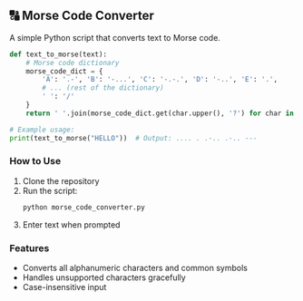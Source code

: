 ## 🔠 Morse Code Converter

A simple Python script that converts text to Morse code.

```python
def text_to_morse(text):
    # Morse code dictionary
    morse_code_dict = {
        'A': '.-', 'B': '-...', 'C': '-.-.', 'D': '-..', 'E': '.', 
        # ... (rest of the dictionary)
        ' ': '/'
    }
    return ' '.join(morse_code_dict.get(char.upper(), '?') for char in text)

# Example usage:
print(text_to_morse("HELLO"))  # Output: .... . .-.. .-.. ---
```

### How to Use
1. Clone the repository
2. Run the script:
   ```bash
   python morse_code_converter.py
   ```
3. Enter text when prompted

### Features
- Converts all alphanumeric characters and common symbols
- Handles unsupported characters gracefully
- Case-insensitive input
